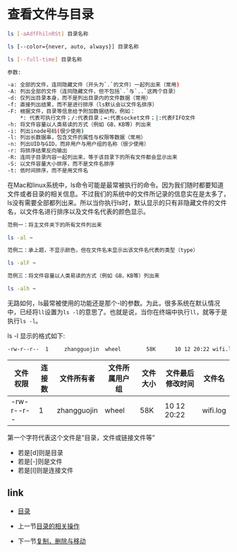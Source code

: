 # 查看文件与目录

```bash
ls [-aAdfFhilnRSt] 目录名称

ls [--color={never, auto, always}] 目录名称

ls [--full-time] 目录名称

参数:

-a: 全部的文件，连同隐藏文件（开头为`.`的文件）一起列出来（常用)
-A: 列出全部的文件（连同隐藏文件，但不包括`.`与`..`这两个目录）
-d: 仅列出目录本身，而不是列出目录内的文件数据（常用）
-f: 直接列出结果，而不是进行排序（ls默认会以文件名排序）
-F: 根据文件，目录等信息给予附加数据结构，例如：
    *: 代表可执行文件；/:代表目录；=:代表socket文件；|:代表FIFO文件
-h: 将文件容量以人类易读的方式（例如 GB，KB等）列出来
-i: 列出inode号码(很少使用)
-l: 列出长数据串，包含文件的属性与权限等数据（常用）
-n: 列出UID与GID，而非用户与用户组的名称（很少使用）
-r: 将排序结果反向输出
-R: 连同子目录内容一起列出来，等于该目录下的所有文件都会显示出来
-S: 以文件容量大小排序，而不是文件名排序
-t: 依时间排序，而不是用文件名
```

在Mac和linux系统中，ls命令可能是最常被执行的命令。因为我们随时都要知道文件或者目录的相关信息。不过我们的系统中的文件所记录的信息实在是太多了，ls没有需要全部都列出来。所以当你执行ls时，默认显示的只有非隐藏文件的文件名，以文件名进行排序以及文件名代表的颜色显示。


```bash
范例一：将主文件夹下的所有文件列出来

ls -al ~

范例二：承上题，不显示颜色，但在文件名末显示出该文件名代表的类型（type）

ls -alF ~

范例三：将文件容量以人类易读的方式（例如 GB，KB等）列出来

ls -alh ~
```

无路如何，ls最常被使用的功能还是那个-l的参数。为此，很多系统在默认情况中，已经将`ll`设置为`ls -l`的意思了。也就是说，当你在终端中执行`ll`，就等于是执行`ls -l`。

ls -l 显示的格式如下:

```bash
-rw-r--r--  1     zhangguojin  wheel        58K      10 12 20:22 wifi.log
```

|文件权限|连接数|文件所有者|文件所属用户组|文件大小|文件最后修改时间|文件名|
|---|---|---|---|---|---|---|
|-rw-r--r--|1|zhangguojin|wheel|58K|10 12 20:22|wifi.log|

第一个字符代表这个文件是“目录，文件或链接文件等”

* 若是[d]则是目录
* 若是[-]则是文件
* 若是[l]则是连接文件

## link

* [目录](README.md)

* 上一节[目录的相关操作](04.2.md)

* 下一节[复制，删除与移动](04.4.md)
